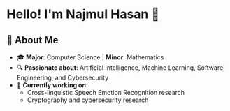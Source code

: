 # Hello! I'm Najmul Hasan 👋

## 🚀 About Me
- 🎓 **Major**: Computer Science | **Minor**: Mathematics
- 🔍 **Passionate about**: Artificial Intelligence, Machine Learning, Software Engineering, and Cybersecurity
- 🌱 **Currently working on**: 
  - Cross-linguistic Speech Emotion Recognition research
  - Cryptography and cybersecurity research
 
